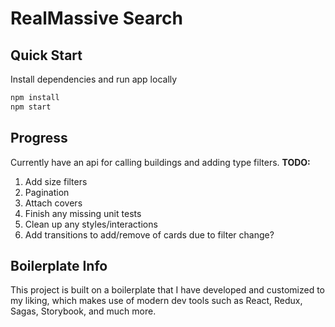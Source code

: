 # RealMassive Search

## Quick Start
Install dependencies and run app locally
```bash
npm install
npm start
```
## Progress
Currently have an api for calling buildings and adding type filters.
**TODO:**
1. Add size filters
1. Pagination
1. Attach covers
1. Finish any missing unit tests
1. Clean up any styles/interactions
1. Add transitions to add/remove of cards due to filter change?

## Boilerplate Info
This project is built on a boilerplate that I have developed and customized to my liking, which makes use of modern dev tools such as React, Redux, Sagas, Storybook, and much more.
